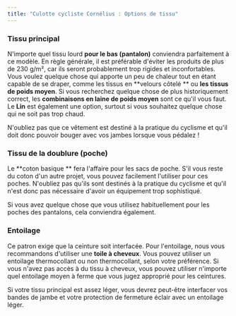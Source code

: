 ```yaml
---
title: "Culotte cycliste Cornélius : Options de tissu"
---
```


### Tissu principal

N'importe quel tissu lourd **pour le bas (pantalon)** conviendra parfaitement à ce modèle. En règle générale, il est préférable d'éviter les produits de plus de 230 g/m², car ils seront probablement trop rigides et inconfortables. Vous voulez quelque chose qui apporte un peu de chaleur tout en étant capable de se draper, comme les tissus en **velours côtelé ** ou **les tissus de poids moyen**. Si vous recherchez quelque chose de plus historiquement correct, les **combinaisons en laine de poids moyen** sont ce qu'il vous faut. Le **Lin** est également une option, surtout si vous souhaitez quelque chose qui ne soit pas trop chaud.

<Note>

N'oubliez pas que ce vêtement est destiné à la pratique du cyclisme et qu'il doit donc pouvoir bouger avec vos jambes lorsque vous pédalez !

</Note>

### Tissu de la doublure (poche)

Le **coton basique ** fera l'affaire pour les sacs de poche. S'il vous reste du coton d'un autre projet, vous pouvez facilement l'utiliser pour ces poches. N'oubliez pas qu'ils sont destinés à la pratique du cyclisme et qu'il n'est donc pas nécessaire d'avoir un équipement trop sophistiqué.

<Note>

Si vous avez quelque chose que vous utilisez habituellement pour les poches des pantalons, cela conviendra également.

</Note>

### Entoilage

Ce patron exige que la ceinture soit interfacée. Pour l'entoilage, nous vous recommandons d'utiliser une **toile à cheveux**. Vous pouvez utiliser un entoilage thermocollant ou non thermocollant, selon votre préférence. Si vous n'avez pas accès à du tissu à cheveux, vous pouvez utiliser n'importe quel entoilage moyen à ferme que vous jugez approprié pour les ceintures.

<Note>

Si votre tissu principal est assez léger, vous devrez peut-être interfacer vos bandes de jambe et votre protection de fermeture éclair avec un entoilage léger.

</Note>
